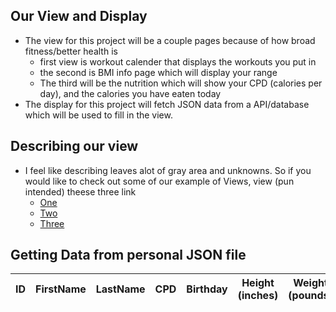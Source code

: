 ## Our View and Display
- The view for this project will be a couple pages because of how broad fitness/better health is
    - first view is workout calender that displays the workouts you put in
    - the second is BMI info page which will display your range
    - The third will be the nutrition which will show your CPD (calories per day), and the calories you have eaten today
- The display for this project will fetch JSON data from a API/database which will be used to fill in the view.

## Describing our view
- I feel like describing leaves alot of gray area and unknowns. So if you would like to check out some of our example of Views, view (pun intended) theese three link
    - [One](https://jakewarren2414.github.io/dolphins2/calender)
    - [Two](https://jakewarren2414.github.io/dolphins2/food)
    - [Three](https://jakewarren2414.github.io/dolphins2/bmi#calc)

## Getting Data from personal JSON file

<table>
  <thead>
  <tr>
    <th>ID</th>
    <th>FirstName</th>
    <th>LastName</th>
    <th>CPD</th>
    <th>Birthday</th>
    <th>Height (inches)</th>
    <th>Weight (pounds)</th>
  </tr>
  </thead>
  <tbody id="table">
    <!-- javascript generated data -->
  </tbody>
</table>

<script>
fetch("https://jakewarren2414.github.io/dolphins2/assets/json/userdata.json")
  .then(function(response) {
    return response.json();
  })
  .then(function(data) {
    var table = document.getElementById("table");
    data.Users.forEach(function(user) {
      var row = table.insertRow();
      var cell1 = row.insertCell(0);
      var cell2 = row.insertCell(1);
      var cell3 = row.insertCell(2);
      var cell4 = row.insertCell(3);
      var cell5 = row.insertCell(4);
      var cell6 = row.insertCell(5);
      var cell7 = row.insertCell(6);
      cell1.innerHTML = user.userId;
      cell2.innerHTML = user.firstName;
      cell3.innerHTML = user.lastName;
      cell4.innerHTML = user.CPD;
      cell5.innerHTML = user.Birthdate;
      cell6.innerHTML = user.Height;
      cell7.innerHTML = user.Weight;
    });
  });

</script>

